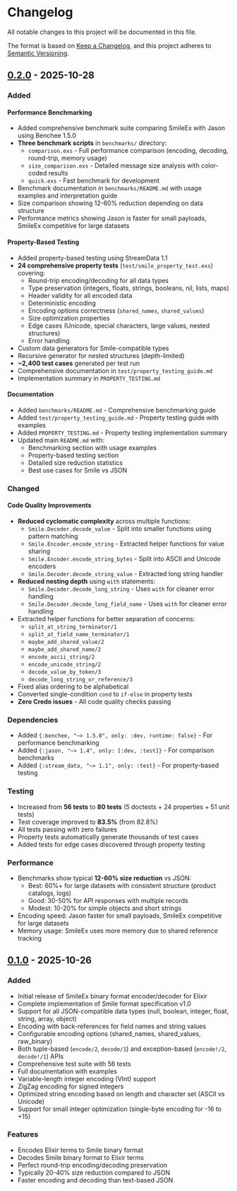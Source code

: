 # Changelog

All notable changes to this project will be documented in this file.

The format is based on [Keep a Changelog](https://keepachangelog.com/en/1.0.0/),
and this project adheres to [Semantic Versioning](https://semver.org/spec/v2.0.0.html).

## [0.2.0] - 2025-10-28

### Added

#### Performance Benchmarking
- Added comprehensive benchmark suite comparing SmileEx with Jason using Benchee 1.5.0
- **Three benchmark scripts** in `benchmarks/` directory:
  - `comparison.exs` - Full performance comparison (encoding, decoding, round-trip, memory usage)
  - `size_comparison.exs` - Detailed message size analysis with color-coded results
  - `quick.exs` - Fast benchmark for development
- Benchmark documentation in `benchmarks/README.md` with usage examples and interpretation guide
- Size comparison showing 12-60% reduction depending on data structure
- Performance metrics showing Jason is faster for small payloads, SmileEx competitive for large datasets

#### Property-Based Testing
- Added property-based testing using StreamData 1.1
- **24 comprehensive property tests** (`test/smile_property_test.exs`) covering:
  - Round-trip encoding/decoding for all data types
  - Type preservation (integers, floats, strings, booleans, nil, lists, maps)
  - Header validity for all encoded data
  - Deterministic encoding
  - Encoding options correctness (`shared_names`, `shared_values`)
  - Size optimization properties
  - Edge cases (Unicode, special characters, large values, nested structures)
  - Error handling
- Custom data generators for Smile-compatible types
- Recursive generator for nested structures (depth-limited)
- **~2,400 test cases** generated per test run
- Comprehensive documentation in `test/property_testing_guide.md`
- Implementation summary in `PROPERTY_TESTING.md`

#### Documentation
- Added `benchmarks/README.md` - Comprehensive benchmarking guide
- Added `test/property_testing_guide.md` - Property testing guide with examples
- Added `PROPERTY_TESTING.md` - Property testing implementation summary
- Updated main `README.md` with:
  - Benchmarking section with usage examples
  - Property-based testing section
  - Detailed size reduction statistics
  - Best use cases for Smile vs JSON

### Changed

#### Code Quality Improvements
- **Reduced cyclomatic complexity** across multiple functions:
  - `Smile.Decoder.decode_value` - Split into smaller functions using pattern matching
  - `Smile.Encoder.encode_string` - Extracted helper functions for value sharing
  - `Smile.Encoder.encode_string_bytes` - Split into ASCII and Unicode encoders
  - `Smile.Decoder.decode_string_value` - Extracted long string handler
- **Reduced nesting depth** using `with` statements:
  - `Smile.Decoder.decode_long_string` - Uses `with` for cleaner error handling
  - `Smile.Decoder.decode_long_field_name` - Uses `with` for cleaner error handling
- Extracted helper functions for better separation of concerns:
  - `split_at_string_terminator/1`
  - `split_at_field_name_terminator/1`
  - `maybe_add_shared_value/2`
  - `maybe_add_shared_name/2`
  - `encode_ascii_string/2`
  - `encode_unicode_string/2`
  - `decode_value_by_token/3`
  - `decode_long_string_or_reference/3`
- Fixed alias ordering to be alphabetical
- Converted single-condition `cond` to `if-else` in property tests
- **Zero Credo issues** - All code quality checks passing

### Dependencies

- Added `{:benchee, "~> 1.5.0", only: :dev, runtime: false}` - For performance benchmarking
- Added `{:jason, "~> 1.4", only: [:dev, :test]}` - For comparison benchmarks
- Added `{:stream_data, "~> 1.1", only: :test}` - For property-based testing

### Testing

- Increased from **56 tests** to **80 tests** (5 doctests + 24 properties + 51 unit tests)
- Test coverage improved to **83.5%** (from 82.8%)
- All tests passing with zero failures
- Property tests automatically generate thousands of test cases
- Added tests for edge cases discovered through property testing

### Performance

- Benchmarks show typical **12-60% size reduction** vs JSON:
  - Best: 60%+ for large datasets with consistent structure (product catalogs, logs)
  - Good: 30-50% for API responses with multiple records
  - Modest: 10-20% for simple objects and short strings
- Encoding speed: Jason faster for small payloads, SmileEx competitive for large datasets
- Memory usage: SmileEx uses more memory due to shared reference tracking

## [0.1.0] - 2025-10-26

### Added

- Initial release of SmileEx binary format encoder/decoder for Elixir
- Complete implementation of Smile format specification v1.0
- Support for all JSON-compatible data types (null, boolean, integer, float, string, array, object)
- Encoding with back-references for field names and string values
- Configurable encoding options (shared_names, shared_values, raw_binary)
- Both tuple-based (`encode/2`, `decode/1`) and exception-based (`encode!/2`, `decode!/1`) APIs
- Comprehensive test suite with 56 tests
- Full documentation with examples
- Variable-length integer encoding (VInt) support
- ZigZag encoding for signed integers
- Optimized string encoding based on length and character set (ASCII vs Unicode)
- Support for small integer optimization (single-byte encoding for -16 to +15)

### Features

- Encodes Elixir terms to Smile binary format
- Decodes Smile binary format to Elixir terms
- Perfect round-trip encoding/decoding preservation
- Typically 20-40% size reduction compared to JSON
- Faster encoding and decoding than text-based JSON

[0.2.0]: https://github.com/thanos/smile_ex/releases/tag/v0.2.0
[0.1.0]: https://github.com/thanos/smile_ex/releases/tag/v0.1.0

